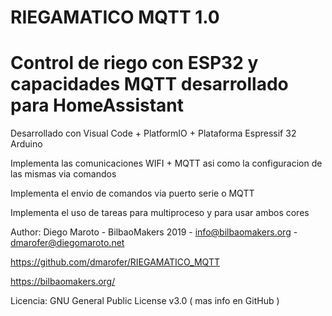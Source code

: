 # RIEGAMATICO MQTT 1.0

# Control de riego con ESP32 y capacidades MQTT desarrollado para HomeAssistant

Desarrollado con Visual Code + PlatformIO + Plataforma Espressif 32 Arduino

Implementa las comunicaciones WIFI + MQTT asi como la configuracion de las mismas via comandos

Implementa el envio de comandos via puerto serie o MQTT

Implementa el uso de tareas para multiproceso y para usar ambos cores

Author: Diego Maroto - BilbaoMakers 2019 - info@bilbaomakers.org - dmarofer@diegomaroto.net

https://github.com/dmarofer/RIEGAMATICO_MQTT

https://bilbaomakers.org/

Licencia: GNU General Public License v3.0 ( mas info en GitHub )

